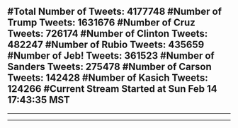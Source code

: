 #Total Number of Tweets: 4177748 
#Number of Trump Tweets: 1631676
#Number of Cruz Tweets: 726174
#Number of Clinton Tweets: 482247
#Number of Rubio Tweets: 435659
#Number of Jeb! Tweets: 361523
#Number of Sanders Tweets: 275478
#Number of Carson Tweets: 142428
#Number of Kasich Tweets: 124266
#Current Stream Started at Sun Feb 14 17:43:35 MST
---
---
---
